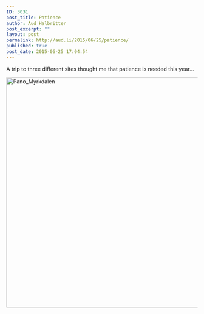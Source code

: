 ```yaml
---
ID: 3031
post_title: Patience
author: Aud Halbritter
post_excerpt: ""
layout: post
permalink: http://aud.li/2015/06/25/patience/
published: true
post_date: 2015-06-25 17:04:54
---
```

A trip to three different sites thought me that patience is needed this year...

<a href="http://aud.li/wp-content/uploads/2015/06/Pano_Myrkdalen.jpg"><img class="alignnone size-full wp-image-3032" src="http://aud.li/wp-content/uploads/2015/06/Pano_Myrkdalen.jpg" alt="Pano_Myrkdalen" width="2000" height="605" /></a>